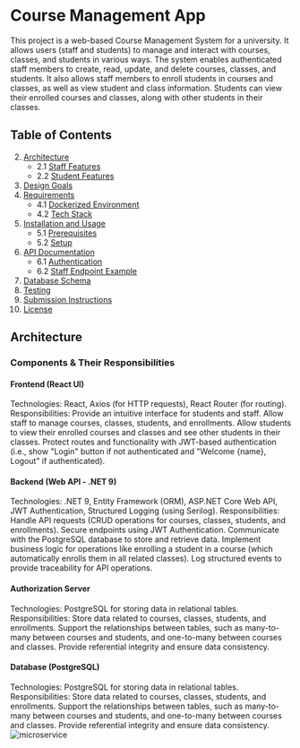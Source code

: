 # Course Management App
This project is a web-based Course Management System for a university. It allows users (staff and students) to manage and interact with courses, classes, and students in various ways. The system enables authenticated staff members to create, read, update, and delete courses, classes, and students. It also allows staff members to enroll students in courses and classes, as well as view student and class information. Students can view their enrolled courses and classes, along with other students in their classes.

## Table of Contents

2. [Architecture](#architecture)
   - 2.1 [Staff Features](#staff-features)
   - 2.2 [Student Features](#student-features)
3. [Design Goals](#design-goals)
4. [Requirements](#requirements)
   - 4.1 [Dockerized Environment](#dockerized-environment)
   - 4.2 [Tech Stack](#tech-stack)
5. [Installation and Usage](#installation-and-usage)
   - 5.1 [Prerequisites](#prerequisites)
   - 5.2 [Setup](#setup)
6. [API Documentation](#api-documentation)
   - 6.1 [Authentication](#authentication)
   - 6.2 [Staff Endpoint Example](#staff-endpoint-example)
7. [Database Schema](#database-schema)
8. [Testing](#testing)
9. [Submission Instructions](#submission-instructions)
10. [License](#license)

## Architecture
### Components & Their Responsibilities
#### Frontend (React UI)
Technologies: React, Axios (for HTTP requests), React Router (for routing).
Responsibilities:
Provide an intuitive interface for students and staff.
Allow staff to manage courses, classes, students, and enrollments.
Allow students to view their enrolled courses and classes and see other students in their classes.
Protect routes and functionality with JWT-based authentication (i.e., show "Login" button if not authenticated and "Welcome {name}, Logout" if authenticated).
#### Backend (Web API - .NET 9)
Technologies: .NET 9, Entity Framework (ORM), ASP.NET Core Web API, JWT Authentication, Structured Logging (using Serilog).
Responsibilities:
Handle API requests (CRUD operations for courses, classes, students, and enrollments).
Secure endpoints using JWT Authentication.
Communicate with the PostgreSQL database to store and retrieve data.
Implement business logic for operations like enrolling a student in a course (which automatically enrolls them in all related classes).
Log structured events to provide traceability for API operations.
#### Authorization Server
Technologies: PostgreSQL for storing data in relational tables.
Responsibilities:
Store data related to courses, classes, students, and enrollments.
Support the relationships between tables, such as many-to-many between courses and students, and one-to-many between courses and classes.
Provide referential integrity and ensure data consistency.
#### Database (PostgreSQL)
Technologies: PostgreSQL for storing data in relational tables.
Responsibilities:
Store data related to courses, classes, students, and enrollments.
Support the relationships between tables, such as many-to-many between courses and students, and one-to-many between courses and classes.
Provide referential integrity and ensure data consistency.
![microservice](https://github.com/user-attachments/assets/0c523b63-ac0f-48d1-a82f-24c914492b7b)
